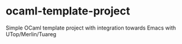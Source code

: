 # ocaml-template-project
Simple OCaml template project with integration towards Emacs with UTop/Merlin/Tuareg
